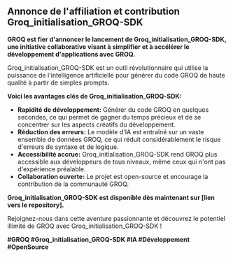 ##  Annonce de l'affiliation et contribution Groq_initialisation_GROQ-SDK 

**GROQ est fier d'annoncer le lancement de Groq_initialisation_GROQ-SDK, une initiative collaborative visant à simplifier et à accélérer le développement d'applications avec GROQ.**

Groq_initialisation_GROQ-SDK est un outil révolutionnaire qui utilise la puissance de l'intelligence artificielle pour générer du code GROQ de haute qualité à partir de simples prompts. 

**Voici les avantages clés de Groq_initialisation_GROQ-SDK:**

* **Rapidité de développement:**  Générer du code GROQ en quelques secondes, ce qui permet de gagner du temps précieux et de se concentrer sur les aspects créatifs du développement.
* **Réduction des erreurs:**  Le modèle d'IA est entraîné sur un vaste ensemble de données GROQ, ce qui réduit considérablement le risque d'erreurs de syntaxe et de logique.
* **Accessibilité accrue:**  Groq_initialisation_GROQ-SDK rend GROQ plus accessible aux développeurs de tous niveaux, même ceux qui n'ont pas d'expérience préalable.
* **Collaboration ouverte:**  Le projet est open-source et encourage la contribution de la communauté GROQ.

**Groq_initialisation_GROQ-SDK est disponible dès maintenant sur [lien vers le repository].**

Rejoignez-nous dans cette aventure passionnante et découvrez le potentiel illimité de GROQ avec Groq_initialisation_GROQ-SDK !

**#GROQ #Groq_initialisation_GROQ-SDK #IA #Développement #OpenSource**



